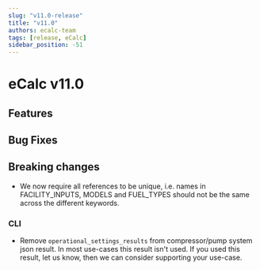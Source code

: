 ```yaml
---
slug: "v11.0-release"
title: "v11.0"
authors: ecalc-team
tags: [release, eCalc]
sidebar_position: -51
---
```


# eCalc v11.0

## Features

## Bug Fixes

## Breaking changes

- We now require all references to be unique, i.e. names in FACILITY_INPUTS, MODELS and FUEL_TYPES should not be the
  same across the different keywords.

### CLI

- Remove `operational_settings_results` from compressor/pump system json result. In most use-cases this result isn't
  used.
  If you used this result, let us know, then we can consider supporting your use-case.
